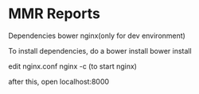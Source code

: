 # MMR Reports

Dependencies
bower
nginx(only for dev environment)

To install dependencies, do a bower install
bower install

edit nginx.conf
nginx -c <absolute path of nginx conf> (to start nginx)

after this, open localhost:8000
